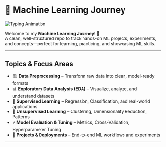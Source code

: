 # 🤖 Machine Learning Journey
![Typing Animation](https://readme-typing-svg.demolab.com?font=Fira%20Code&size=48&pause=1000&color=F7AB0A&width=1000&height=150&lines=Data+Preprocessing;Exploratory+Data+Analysis;Supervised+Learning;Unsupervised+Learning;Projects&center=true)




Welcome to my **Machine Learning Journey**! 🚀  
A clean, well-structured repo to track hands-on ML projects, experiments, and concepts—perfect for learning, practicing, and showcasing ML skills.  

---

## **Topics & Focus Areas**
- 🏗 **Data Preprocessing** – Transform raw data into clean, model-ready formats  
- 📊 **Exploratory Data Analysis (EDA)** – Visualize, analyze, and understand datasets  
- 🤖 **Supervised Learning** – Regression, Classification, and real-world applications  
- 🔄 **Unsupervised Learning** – Clustering, Dimensionality Reduction, Patterns  
- ⚡ **Model Evaluation & Tuning** – Metrics, Cross-Validation, Hyperparameter Tuning  
- 🚀 **Projects & Deployments** – End-to-end ML workflows and experiments  

---


